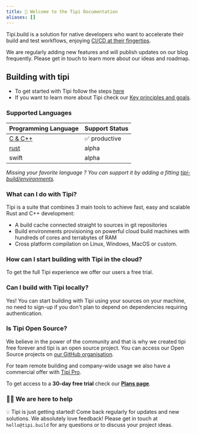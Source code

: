 ```yaml
---
title: 👋 Welcome to the Tipi Documentation
aliases: []
---
```


Tipi.build is a solution for native developers who want to accelerate their build and test workflows, enjoying [CI/CD at their fingertips](/explore/ci-cd-at-fingertips).

We are regularly adding new features and will publish updates on our blog frequently. Please get in touch to learn more about our ideas and roadmap.

## Building with tipi 
* To get started with Tipi follow the steps [here](/documentation/0050-getting-started-cpp)
* If you want to learn more about Tipi check our [Key principles and goals](/documentation/0200-key-principles).

### Supported Languages
| Programming Language | Support Status |
|----------------------|----------------|
| [C & C++](/documentation/0050-getting-started-cpp)          | ✅ <span class="tag is-success">productive</span>              |
| [rust](/documentation/0100-getting-started-rust)                 | <span class="tag is-warning">alpha</span>          |
| swift                | <span class="tag is-warning">alpha</span>          |

_Missing your favorite language ? You can support it by adding a fitting [tipi-build/environments](/documentation/0400-environments)._

### What can I do with Tipi?
Tipi is a suite that combines 3 main tools to achieve fast, easy and scalable Rust and C++ development:
* A build cache connected straight to sources in git repositories
* Build environments provisioning on powerful cloud build machines with hundreds of cores and terrabytes of RAM
* Cross platform compilation on Linux, Windows, MacOS or custom.

### How can I start building with Tipi in the cloud?
To get the full Tipi experience we offer our users a free trial.

### Can I build with Tipi locally?
Yes! You can start building with Tipi using your sources on your machine, no need to sign-up if you don't plan to depend on dependencies requiring authentication.

### Is Tipi Open Source?
We believe in the power of the community and that is why we created tipi free forever and tipi is an open source project. You can access our Open Source projects on [our GitHub organisation](https://github.com/tipi-build/).

For team remote building and company-wide usage we also have a commercial offer with [Tipi Pro](/pricing). 

To get access to a **30-day free trial** check our [**Plans page**](/pricing).

<!--
### How many nines?
We love uptime, but sometimes systems fail in our complex environment. We monitor our services around the clock and will investigate any issues immediately. In case things go wrong we believe in full transparency and will always keep you up to date on [status.tipi.build](https://status.tipi.build)
-->

### 🧑‍🚀 We are here to help

💡 Tipi is just getting started! Come back regularly for updates and new solutions.
We absolutely love feedback! Please get in touch at `hello@tipi.build` for any questions or to discuss your project ideas.

